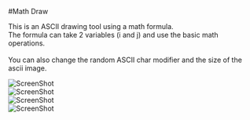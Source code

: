 #Math Draw

This is an ASCII drawing tool using a math formula. <br />
The formula can take 2 variables (i and j) and use the basic math operations. <br />
 <br />
You can also change the random ASCII char modifier and the size of the ascii image. <br />

![ScreenShot](https://raw.github.com/evenflow/mathdraw/Screenshots/screenshot1.png ) <br />
![ScreenShot](https://raw.github.com/evenflow/mathdraw/Screenshots/screenshot2.png ) <br />
![ScreenShot](https://raw.github.com/evenflow/mathdraw/Screenshots/screenshot3.png ) <br />
![ScreenShot](https://raw.github.com/evenflow/mathdraw/Screenshots/screenshot4.png ) <br />

